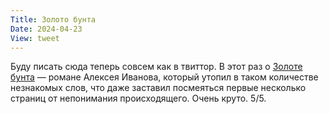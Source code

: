 ```yaml
---
Title: Золото бунта
Date: 2024-04-23
View: tweet
---
```


Буду писать сюда теперь совсем как в твиттор. В этот раз о [Золоте бунта](https://ru.wikipedia.org/wiki/%D0%97%D0%BE%D0%BB%D0%BE%D1%82%D0%BE_%D0%B1%D1%83%D0%BD%D1%82%D0%B0) — романе Алексея Иванова, который утопил в таком количестве незнакомых слов, что даже заставил посмеяться первые несколько страниц от непонимания происходящего. Очень круто. 5/5.
